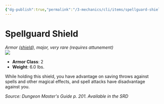```yaml
---
{"dg-publish":true,"permalink":"/3-mechanics/cli/items/spellguard-shield/","tags":["ttrpg-cli/compendium/src/5e/dmg","ttrpg-cli/item/attunement/required","ttrpg-cli/item/rarity/very-rare","ttrpg-cli/item/shield/","ttrpg-cli/item/tier/major"]}
---
```


# Spellguard Shield
*Armor ([shield](3-Mechanics/CLI/items/shield.md)), major, very rare (requires attunement)*  
![](3-Mechanics/CLI/items/img/spellguard-shield.webp#right)

- **Armor Class**: 2
- **Weight**: 6.0 lbs.

While holding this shield, you have advantage on saving throws against spells and other magical effects, and spell attacks have disadvantage against you.

*Source: Dungeon Master's Guide p. 201. Available in the <span title='Systems Reference Document (5.1)'>SRD</span>*